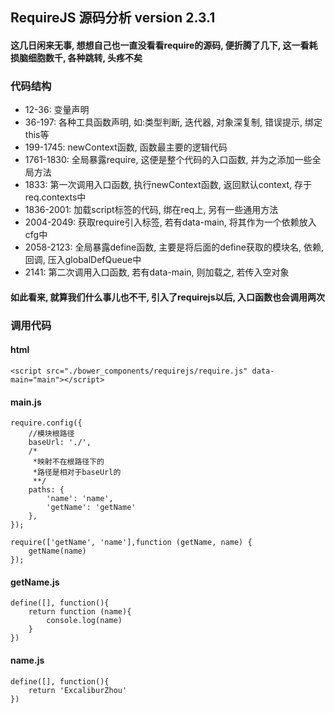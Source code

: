 ## RequireJS 源码分析 version 2.3.1

#### 这几日闲来无事, 想想自己也一直没看看require的源码, 便折腾了几下, 这一看耗损脑细胞数千, 各种跳转, 头疼不矣

### 代码结构

* 12-36: 变量声明
* 36-197: 各种工具函数声明, 如:类型判断, 迭代器, 对象深复制, 错误提示, 绑定this等
* 199-1745: newContext函数, 函数最主要的逻辑代码
* 1761-1830: 全局暴露require, 这便是整个代码的入口函数, 并为之添加一些全局方法
* 1833: 第一次调用入口函数, 执行newContext函数, 返回默认context, 存于req.contexts中
* 1836-2001: 加载script标签的代码, 绑在req上, 另有一些通用方法
* 2004-2049: 获取require引入标签, 若有data-main, 将其作为一个依赖放入cfg中
* 2058-2123: 全局暴露define函数, 主要是将后面的define获取的模块名, 依赖, 回调, 压入globalDefQueue中
* 2141: 第二次调用入口函数, 若有data-main, 则加载之, 若传入空对象

#### 如此看来, 就算我们什么事儿也不干, 引入了requirejs以后, 入口函数也会调用两次

### 调用代码
#### html

```
<script src="./bower_components/requirejs/require.js" data-main="main"></script>

```

#### main.js
```
require.config({
    //模块根路径
    baseUrl: './',
    /*
     *映射不在根路径下的
     *路径是相对于baseUrl的
     **/
    paths: {
        'name': 'name',
        'getName': 'getName'
    },
});

require(['getName', 'name'],function (getName, name) {
    getName(name)
});
```

#### getName.js
```
define([], function(){
    return function (name){
        console.log(name)
    }
})
```

#### name.js
```
define([], function(){
    return 'ExcaliburZhou'
})
```










